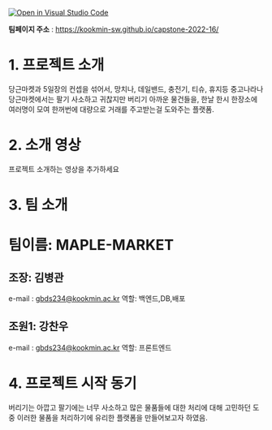 [![Open in Visual Studio Code](https://classroom.github.com/assets/open-in-vscode-f059dc9a6f8d3a56e377f745f24479a46679e63a5d9fe6f495e02850cd0d8118.svg)](https://classroom.github.com/online_ide?assignment_repo_id=7224874&assignment_repo_type=AssignmentRepo)

**팀페이지 주소** : https://kookmin-sw.github.io/capstone-2022-16/

# 1. 프로젝트 소개

당근마켓과 5일장의 컨셉을 섞어서, 망치나, 데일밴드, 충전기, 티슈, 휴지등 중고나라나 당근마켓에서는 팔기 사소하고 귀찮지만 버리기 아까운 물건들을,
한날 한시 한장소에 여러명이 모여 한꺼번에 대량으로 거래를 주고받는걸 도와주는 플랫폼.

# 2. 소개 영상

프로젝트 소개하는 영상을 추가하세요

# 3. 팀 소개

# 팀이름: MAPLE-MARKET

## 조장: 김병관
e-mail : gbds234@kookmin.ac.kr
역할: 백엔드,DB,배포

## 조원1: 강찬우
e-mail : gbds234@kookmin.ac.kr
역할: 프론트엔드

# 4. 프로젝트 시작 동기
버리기는 아깝고 팔기에는 너무 사소하고 많은 물품들에 대한 처리에 대해 고민하던 도중
이러한 물품을 처리하기에 유리한 플랫폼을 만들어보고자 하였음.


